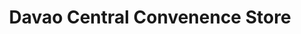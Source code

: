 ---
title: "Davao Central Convenence Store"
url: /davao-city/davao-central-convenence-store-macarthur-highway/
shop: Lebensmittel
---